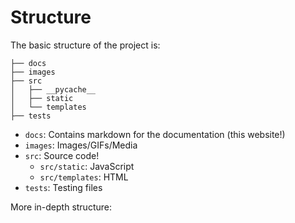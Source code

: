 # Structure

The basic structure of the project is:

```
├── docs
├── images
├── src
│   ├── __pycache__
│   ├── static
│   └── templates
├── tests
```

- `docs`: Contains markdown for the documentation (this website!)
- `images`: Images/GIFs/Media
- `src`: Source code!
    - `src/static`: JavaScript
    - `src/templates`: HTML
- `tests`: Testing files



More in-depth structure:

<!-- STRUCTURE START -->

<!-- STRUCTURE END  -->
